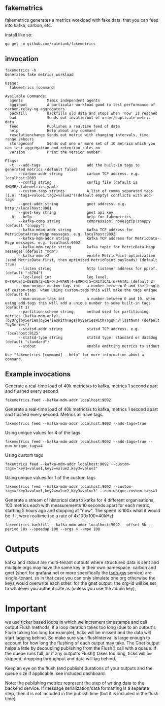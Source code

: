## fakemetrics

fakemetrics generates a metrics workload with fake data, that you can feed into kafka, carbon, etc.

install like so:
```
go get -u github.com/raintank/fakemetrics
```

## invocation

```
fakemetrics -h
Generates fake metrics workload

Usage:
  fakemetrics [command]

Available Commands:
  agents           Mimic independent agents
  agginput         A particular workload good to test performance of carbon-relay-ng aggregators
  backfill         backfills old data and stops when 'now' is reached
  bad              Sends out invalid/out-of-order/duplicate metric data
  feed             Publishes a realtime feed of data
  help             Help about any command
  resolutionchange Sends out metric with changing intervals, time range 24hours
  storageconf      Sends out one or more set of 10 metrics which you can test aggregation and retention rules on
  version          Print the version number

Flags:
  -t, --add-tags                     add the built-in tags to generated metrics (default false)
      --carbon-addr string           carbon TCP address. e.g. localhost:2003
      --config string                config file (default is $HOME/.fakemetrics.yaml)
      --custom-tags strings          A list of comma separated tags (i.e. "tag1=value1,tag2=value2")(default empty) conflicts with add-tags
      --gnet-addr string             gnet address. e.g. http://localhost:8081
      --gnet-key string              gnet api key
  -h, --help                         help for fakemetrics
      --kafka-comp string            compression: none|gzip|snappy (default "snappy")
      --kafka-mdam-addr string       kafka TCP address for MetricDataArray-Msgp messages. e.g. localhost:9092
      --kafka-mdm-addr string        kafka TCP address for MetricData-Msgp messages. e.g. localhost:9092
      --kafka-mdm-topic string       kafka topic for MetricData-Msgp messages (default "mdm")
      --kafka-mdm-v2                 enable MetricPoint optimization (send MetricData first, then optimized MetricPoint payloads) (default true)
      --listen string                http listener address for pprof. (default ":6764")
      --log-level int                log level. 0=TRACE|1=DEBUG|2=INFO|3=WARN|4=ERROR|5=CRITICAL|6=FATAL (default 2)
      --num-unique-custom-tags int   a number between 0 and the length of custom-tags. when using custom-tags this will make the tags unique (default 0)
      --num-unique-tags int          a number between 0 and 10. when using add-tags this will add a unique number to some built-in tags (default 1)
      --partition-scheme string      method used for partitioning metrics (kafka-mdm-only). (byOrg|bySeries|bySeriesWithTags|bySeriesWithTagsFnv|lastNum) (default "bySeries")
      --statsd-addr string           statsd TCP address. e.g. 'localhost:8125'
      --statsd-type string           statsd type: standard or datadog (default "standard")
      --stdout                       enable emitting metrics to stdout

Use "fakemetrics [command] --help" for more information about a command.

```

## Example invocations

Generate a real-time load of 40k metrics/s to kafka, metrics 1 second apart and flushed every second

```
fakemetrics feed --kafka-mdm-addr localhost:9092
```

Generate a real-time load of 40k metrics/s to kafka, metrics 1 second apart and flushed every second. Metrics all have tags.

```
fakemetrics feed --kafka-mdm-addr localhost:9092 --add-tags=true
```

Using unique values for 4 of the tags

```
fakemetrics feed --kafka-mdm-addr localhost:9092 --add-tags=true --num-unique-tags=4
```

Using custom tags

```
fakemtrics feed --kafka-mdm-addr localhost:9092 --custom-tags="key1=value1,key2=value2,key3=value3"
```

Using unique values for 1 of the custom tags

```
fakemetrics feed --kafka-mdm-addr localhost:9092 --custom-tags="key1=value1,key2=value2,key3=value3" --num-unique-custom-tags=1
```

Generate a stream of historical data to kafka for 4 different organisations, 100 metrics each
with measurements 10 seconds apart for each metric, starting 5 hours ago and stopping at "now".
The speed is 100x what it would be if it were realtime (so a rate of 4x100x100=40kHz)

```
fakemetrics backfill --kafka-mdm-addr localhost:9092 --offset 5h --period 10s --speedup 100 --orgs 4 --mpo 100
```

# Outputs

kafka and stdout are multi-tenant outputs where structured data is sent and multiple orgs may have the same key in their own namespace.
carbon and gnet (short for grafana.net or more specifically the [tsdb-gw](https://github.com/raintank/tsdb-gw) service) are single-tenant.
so in that case you can only simulate one org otherwise the keys would overwrite each other.
for the gnet output, the org-id will be set to whatever you authenticate as (unless you use the admin key),

# Important

we use ticker based loops in which we increment timestamps and call output Flush methods.
if a loop iteration takes too long (due to an output's Flush taking too long for example),
ticks will be missed and the data will start lagging behind.
So make sure your flushInterval is large enough to account for how long the flushing of each
output may take.  The Gnet output helps a little by decoupling publishing from the Flush() call with a queue.
If the queue runs full, or if any output's Flush() takes too long, ticks will be skipped, dropping throughput and data will lag behind.

Keep an eye on the flush (and publish) durations of your outputs and the queue size if applicable.
see included dashboard.

Note: the publishing metrics represent the step of writing data to the backend service.
If message serialization/data formatting is a separate step, then it is not included in the publish time
(but it is included in the flush time)
